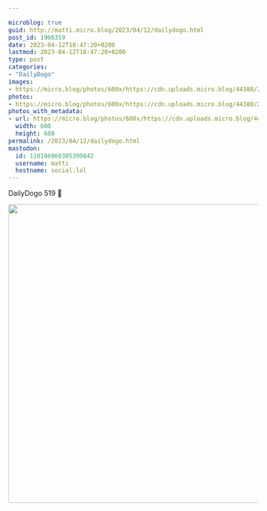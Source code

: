 ```yaml
---

microblog: true
guid: http://matti.micro.blog/2023/04/12/dailydogo.html
post_id: 1966359
date: 2023-04-12T18:47:20+0200
lastmod: 2023-04-12T18:47:20+0200
type: post
categories:
- "DailyDogo"
images:
- https://micro.blog/photos/600x/https://cdn.uploads.micro.blog/44388/2023/1041998fdb.jpg
photos:
- https://micro.blog/photos/600x/https://cdn.uploads.micro.blog/44388/2023/1041998fdb.jpg
photos_with_metadata:
- url: https://micro.blog/photos/600x/https://cdn.uploads.micro.blog/44388/2023/1041998fdb.jpg
  width: 600
  height: 600
permalink: /2023/04/12/dailydogo.html
mastodon:
  id: 110186860385399842
  username: matti
  hostname: social.lol
---
```

DailyDogo 519 🐶

<img src="/media/uploads/2023/1041998fdb.jpg" width="600" height="600" alt="" />
